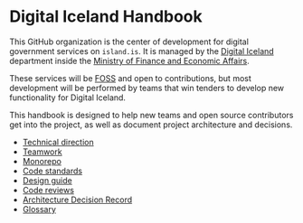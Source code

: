 # Digital Iceland Handbook

This GitHub organization is the center of development for digital government
services on `island.is`. It is managed by the [Digital Iceland] department
inside the [Ministry of Finance and Economic Affairs].

These services will be [FOSS] and open to contributions, but most development
will be performed by teams that win tenders to develop new functionality for
Digital Iceland.

This handbook is designed to help new teams and open source contributors get
into the project, as well as document project architecture and decisions.

- [Technical direction](./technical-direction.md)
- [Teamwork](./teamwork.md)
- [Monorepo](./monorepo.md)
- [Code standards](./code-standards.md)
- [Design guide](./docs/api-design-guide/README.md)
- [Code reviews](./code-reviews.md)
- [Architecture Decision Record](./docs/adr/index.md)
- [Glossary](./glossary.md)

[Digital Iceland]: https://stafraent.island.is/
[Ministry of Finance and Economic Affairs]: https://www.government.is/ministries/ministry-of-finance-and-economic-affairs/
[FOSS]: https://en.wikipedia.org/wiki/Free_and_open-source_software
